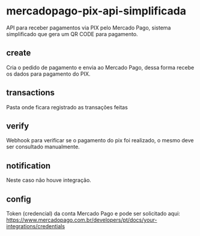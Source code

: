 ﻿# mercadopago-pix-api-simplificada

API para receber pagamentos via PIX pelo Mercado Pago, sistema simplificado que gera um QR CODE para pagamento.


## create
Cria o pedido de pagamento e envia ao Mercado Pago, dessa forma recebe os dados para pagamento do PIX.

## transactions
Pasta onde ficara registrado as transações feitas

## verify
Webhook para verificar se o pagamento do pix foi realizado, o mesmo deve ser consultado manualmente.

## notification
Neste caso não houve integração.

## config
Token (credencial) da conta Mercado Pago e pode ser solicitado aqui: https://www.mercadopago.com.br/developers/pt/docs/your-integrations/credentials
